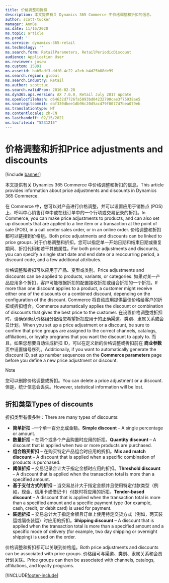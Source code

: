 ```yaml
---
title: 价格调整和折扣
description: 本文提供有关 Dynamics 365 Commerce 中价格调整和折扣的信息。
author: scott-tucker
manager: AnnBe
ms.date: 11/16/2020
ms.topic: article
ms.prod: ''
ms.service: dynamics-365-retail
ms.technology: ''
ms.search.form: RetailParameters, RetailPeriodicDiscount
audience: Application User
ms.reviewer: josaw
ms.custom: 15891
ms.assetid: bab5adf3-ddf0-4c22-a2eb-b4d25b88de99
ms.search.region: global
ms.search.industry: Retail
ms.author: scotttuc
ms.search.validFrom: 2016-02-28
ms.dyn365.ops.version: AX 7.0.0, Retail July 2017 update
ms.openlocfilehash: d64632d7726fa5093bd04232790cae3f75938ae5
ms.sourcegitcommit: eaf330dbee1db96c20d5ac479f007747bea079eb
ms.translationtype: HT
ms.contentlocale: zh-CN
ms.lasthandoff: 02/15/2021
ms.locfileid: "5231215"
---
```

# <a name="price-adjustments-and-discounts"></a><span data-ttu-id="97add-103">价格调整和折扣</span><span class="sxs-lookup"><span data-stu-id="97add-103">Price adjustments and discounts</span></span>

[!include [banner](includes/banner.md)]

<span data-ttu-id="97add-104">本文提供有关 Dynamics 365 Commerce 中价格调整和折扣的信息。</span><span class="sxs-lookup"><span data-stu-id="97add-104">This article provides information about price adjustments and discounts in Dynamics 365 Commerce.</span></span>

<span data-ttu-id="97add-105">在 Commerce 中，您可以对产品进行价格调整，并可以设置应用于销售点 (POS) 上、呼叫中心销售订单中或在线订单中的一个行项或交易记录的折扣。</span><span class="sxs-lookup"><span data-stu-id="97add-105">In Commerce, you can make price adjustments to products, and can also set up discounts that are applied to a line item or a transaction at the point of sale (POS), in a call center sales order, or in an online order.</span></span> <span data-ttu-id="97add-106">价格调整和折扣都可以链接到价格组。</span><span class="sxs-lookup"><span data-stu-id="97add-106">Both price adjustments and discounts can be linked to price groups.</span></span> <span data-ttu-id="97add-107">对于价格调整和折扣，您可以指定单一开始日期和结束日期或重复期间、折扣代码和若干其他属性。</span><span class="sxs-lookup"><span data-stu-id="97add-107">For both price adjustments and discounts, you can specify a single start date and end date or a reoccurring period, a discount code, and a few additional attributes.</span></span> 

<span data-ttu-id="97add-108">价格调整和折扣可以应用于产品、变型或类别。</span><span class="sxs-lookup"><span data-stu-id="97add-108">Price adjustments and discounts can be applied to products, variants, or categories.</span></span> <span data-ttu-id="97add-109">如果对某一产品应用多个折扣，客户可能根据折扣的配置接收折扣或组合折扣的一个折扣。</span><span class="sxs-lookup"><span data-stu-id="97add-109">If more than one discount applies to a product, a customer might receive either one of the discounts or a combined discount, depending on the configuration of the discount.</span></span> <span data-ttu-id="97add-110">Commerce 将自动应用提供最佳价格给客户的折扣或折扣组合。</span><span class="sxs-lookup"><span data-stu-id="97add-110">Commerce automatically applies the discount or combination of discounts that gives the best price to the customer.</span></span> <span data-ttu-id="97add-111">在设置价格调整或折扣时，请确保确认价格组分配给您希望折扣应用于的正确渠道、类别、隶属关系或会员计划。</span><span class="sxs-lookup"><span data-stu-id="97add-111">When you set up a price adjustment or a discount, be sure to confirm that price groups are assigned to the correct channels, catalogs, affiliations, or loyalty programs that you want the discount to apply to.</span></span> <span data-ttu-id="97add-112">而且，如果您想要自动生成折扣 ID，可以在定义新的价格调整或折扣前在 **商业参数** 页中设置编号序列。</span><span class="sxs-lookup"><span data-stu-id="97add-112">Additionally, if you want to automatically generate the discount ID, set up number sequences on the **Commerce parameters** page before you define a new price adjustment or discount.</span></span>

> [!NOTE]
> <span data-ttu-id="97add-113">您可以删除价格调整或折扣。</span><span class="sxs-lookup"><span data-stu-id="97add-113">You can delete a price adjustment or a discount.</span></span> <span data-ttu-id="97add-114">但是，统计信息会丢失。</span><span class="sxs-lookup"><span data-stu-id="97add-114">However, statistical information will be lost.</span></span>

## <a name="types-of-discounts"></a><span data-ttu-id="97add-115">折扣类型</span><span class="sxs-lookup"><span data-stu-id="97add-115">Types of discounts</span></span>

<span data-ttu-id="97add-116">折扣类型有很多种：</span><span class="sxs-lookup"><span data-stu-id="97add-116">There are many types of discounts:</span></span>

- <span data-ttu-id="97add-117">**简单折扣** –一个单一百分比或金额。</span><span class="sxs-lookup"><span data-stu-id="97add-117">**Simple discount** – A single percentage or amount.</span></span>
- <span data-ttu-id="97add-118">**数量折扣** – 在两个或多个产品购置时应用的折扣。</span><span class="sxs-lookup"><span data-stu-id="97add-118">**Quantity discount** – A discount that is applied when two or more products are purchased.</span></span>
- <span data-ttu-id="97add-119">**组合购买折扣** – 在购买特定产品组合时应用的折扣。</span><span class="sxs-lookup"><span data-stu-id="97add-119">**Mix and match discount** – A discount that is applied when a specific combination of products is purchased.</span></span>
- <span data-ttu-id="97add-120">**阈值折扣** – 交易记录合计大于指定金额时应用的折扣。</span><span class="sxs-lookup"><span data-stu-id="97add-120">**Threshold discount** – A discount that is applied when the transaction total is more than a specified amount.</span></span>
- <span data-ttu-id="97add-121">**基于支付方式的折扣** – 当交易总计大于指定金额并且使用特定付款类型（例如，现金、信用卡或借记卡）付款时将应用的折扣。</span><span class="sxs-lookup"><span data-stu-id="97add-121">**Tender-based discount** – A discount that is applied when the transaction total is more than a specified amount and a specific payment type (for example, cash, credit, or debit card) is used for payment.</span></span>
- <span data-ttu-id="97add-122">**装运折扣** – 交易总计大于指定金额且订单上使用特定交货方式（例如，两天装运或隔夜装运）时应用的折扣。</span><span class="sxs-lookup"><span data-stu-id="97add-122">**Shipping discount** – A discount that is applied when the transaction total is more than a specified amount and a specific mode of delivery (for example, two day shipping or overnight shipping) is used on the order.</span></span>

<span data-ttu-id="97add-123">价格调整和折扣都可以关联到价格组。</span><span class="sxs-lookup"><span data-stu-id="97add-123">Both price adjustments and discounts can be associated with price groups.</span></span> <span data-ttu-id="97add-124">价格组可与渠道、类别、隶属关系和会员计划关联。</span><span class="sxs-lookup"><span data-stu-id="97add-124">Price groups can then be associated with channels, catalogs, affiliations, and loyalty programs.</span></span>


[!INCLUDE[footer-include](../includes/footer-banner.md)]